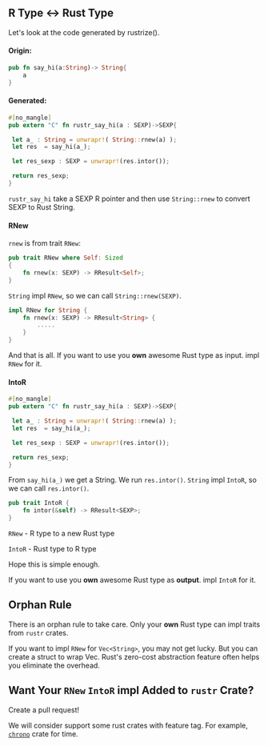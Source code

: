 ## R Type <-> Rust Type

Let's look at the code generated by rustrize().

#### Origin:

```rust
pub fn say_hi(a:String)-> String{
	a
}
```


#### Generated:

```rust
#[no_mangle]
pub extern "C" fn rustr_say_hi(a : SEXP)->SEXP{

 let a_ : String = unwrapr!( String::rnew(a) );
 let res  = say_hi(a_);

 let res_sexp : SEXP = unwrapr!(res.intor());

 return res_sexp;
}
```

`rustr_say_hi`  take a SEXP R pointer and then use `String::rnew` to convert SEXP to Rust String.

#### RNew

`rnew` is from trait `RNew`:

```rust
pub trait RNew where Self: Sized
{
    fn rnew(x: SEXP) -> RResult<Self>;
}
```

`String` impl `RNew`, so we can call `String::rnew(SEXP)`.

```rust
impl RNew for String {
    fn rnew(x: SEXP) -> RResult<String> {
        .....
    }
}
```  

And that is all. If you want to use you **own** awesome Rust type as input. impl `RNew` for it.

#### IntoR

```rust
#[no_mangle]
pub extern "C" fn rustr_say_hi(a : SEXP)->SEXP{

 let a_ : String = unwrapr!( String::rnew(a) );
 let res  = say_hi(a_);

 let res_sexp : SEXP = unwrapr!(res.intor());

 return res_sexp;
}
```

From `say_hi(a_)` we get a String. We run `res.intor()`. `String` impl `IntoR`, so we can call `res.intor()`.

```rust
pub trait IntoR {
    fn intor(&self) -> RResult<SEXP>;
}
```

`RNew` - R type to a new Rust type

`IntoR` - Rust type to R type

Hope this is simple enough.

If you want to use you **own** awesome Rust type as **output**. impl `IntoR` for it.

## Orphan Rule

There is an orphan rule to take care. Only your **own** Rust type can impl traits from `rustr` crates.

If you want to impl `RNew` for `Vec<String>`, you may not get lucky. But you can create a struct to wrap Vec<String>. Rust's zero-cost abstraction feature often helps you eliminate the overhead.

## Want Your `RNew` `IntoR` impl Added to `rustr` Crate? 

Create a pull request! 

We will consider support some rust crates with feature tag. For example, [`chrono`](https://github.com/lifthrasiir/rust-chrono) crate for time.
